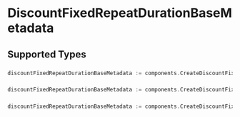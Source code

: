 # DiscountFixedRepeatDurationBaseMetadata


## Supported Types

### 

```go
discountFixedRepeatDurationBaseMetadata := components.CreateDiscountFixedRepeatDurationBaseMetadataStr(string{/* values here */})
```

### 

```go
discountFixedRepeatDurationBaseMetadata := components.CreateDiscountFixedRepeatDurationBaseMetadataInteger(int64{/* values here */})
```

### 

```go
discountFixedRepeatDurationBaseMetadata := components.CreateDiscountFixedRepeatDurationBaseMetadataBoolean(bool{/* values here */})
```

